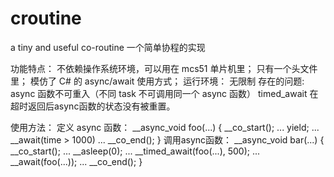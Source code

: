 # croutine
a tiny and useful co-routine
一个简单协程的实现

功能特点：
	不依赖操作系统环境，可以用在 mcs51 单片机里；
	只有一个头文件里；
	模仿了 C# 的 async/await 使用方式；
运行环境：
	无限制
存在的问题:
	async 函数不可重入（不同 task 不可调用同一个 async 函数）
	timed_await 在超时返回后async函数的状态没有被重置。
	
使用方法：
	定义 async 函数：
		__async_void foo(...) {
			__co_start();
            ...
            yield;
			...
			__await(time > 1000)
			...
			__co_end();
		}
	调用async函数：
		__async_void bar(...) {
			__co_start();
			...
			__asleep(0);
			...
            __timed_await(foo(...), 500);
            ...
			__await(foo(...));
			...
			__co_end();
		}
